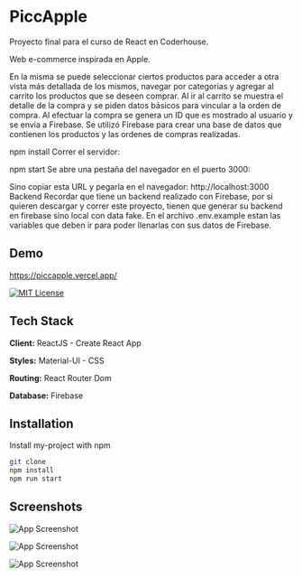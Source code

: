 #
# PiccApple

Proyecto final para el curso de React en Coderhouse.

Web e-commerce inspirada en Apple. 

En la misma se puede seleccionar ciertos productos para acceder a otra vista más detallada de los mismos, navegar por categorias y agregar al carrito los productos que se deseen comprar. Al ir al carrito se muestra el detalle de la compra y se piden datos básicos para vincular a la orden de compra. Al efectuar la compra se genera un ID que es mostrado al usuario y se envía a Firebase. Se utilizó Firebase para crear una base de datos que contienen los productos y las ordenes de compras realizadas.



npm install
Correr el servidor:

npm start
Se abre una pestaña del navegador en el puerto 3000:

Sino copiar esta URL y pegarla en el navegador: http://localhost:3000
Backend
Recordar que tiene un backend realizado con Firebase, por si quieren descargar y correr este proyecto, tienen que generar su backend en firebase sino local con data fake. En el archivo .env.example estan las variables que deben ir para poder llenarlas con sus datos de Firebase.
## Demo

https://piccapple.vercel.app/



[![MIT License](https://img.shields.io/badge/License-MIT-green.svg)](https://choosealicense.com/licenses/mit/)


## Tech Stack

**Client:** ReactJS - Create React App

**Styles:** Material-UI - CSS

**Routing:** React Router Dom

**Database:** Firebase
## Installation

Install my-project with npm

```bash
git clone 
npm install
npm run start
```
## Screenshots

![App Screenshot](https://drive.google.com/uc?id=1i6ByaC0l7C_nDGWNoaCCh_2o-SZtb5dZ)


![App Screenshot](https://drive.google.com/uc?id=1WcYXQBnlUJ_OIhdT1XeCeHC42cdexz0E)


![App Screenshot](https://drive.google.com/uc?id=1x6TTqmx6PdiSwpn1z0ctHMGnK1JqVdyV)

